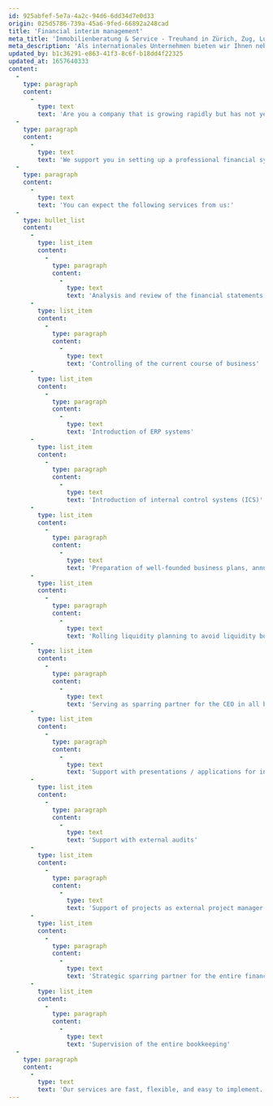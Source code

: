 ```yaml
---
id: 925abfef-5e7a-4a2c-94d6-6dd34d7e0d33
origin: 025d5786-739a-45a6-9fed-66892a248cad
title: 'Financial interim management'
meta_title: 'Immobilienberatung & Service - Treuhand in Zürich, Zug, Luzern - a&o kreston'
meta_description: 'Als internationales Unternehmen bieten wir Ihnen nebst unseren Treuhand- und Wirtschaftsprüfungsdienstleistungen auch sämtliche Immobiliendienstleistungen aus einer Hand an.  Zürich, Zug, Luzern oder Baden!'
updated_by: b1c36291-e863-41f3-8c6f-b18dd4f22325
updated_at: 1657640333
content:
  -
    type: paragraph
    content:
      -
        type: text
        text: 'Are you a company that is growing rapidly but has not yet employed an experienced and competent specialist in the field of finance? Or are you looking for a CFO / Head of Finance to professionally secure your day-to-day business and CFO projects?'
  -
    type: paragraph
    content:
      -
        type: text
        text: 'We support you in setting up a professional financial system, bridging management gaps in the financial area for a limited period and eliminating bottlenecks. We also support you in the change management process or with the introduction of new software.'
  -
    type: paragraph
    content:
      -
        type: text
        text: 'You can expect the following services from us:'
  -
    type: bullet_list
    content:
      -
        type: list_item
        content:
          -
            type: paragraph
            content:
              -
                type: text
                text: 'Analysis and review of the financial statements (monthly, quarterly and annual financial statements) in accordance with the Swiss Code of Obligations, Swiss Gaap FER and IFRS'
      -
        type: list_item
        content:
          -
            type: paragraph
            content:
              -
                type: text
                text: 'Controlling of the current course of business'
      -
        type: list_item
        content:
          -
            type: paragraph
            content:
              -
                type: text
                text: 'Introduction of ERP systems'
      -
        type: list_item
        content:
          -
            type: paragraph
            content:
              -
                type: text
                text: 'Introduction of internal control systems (ICS)'
      -
        type: list_item
        content:
          -
            type: paragraph
            content:
              -
                type: text
                text: 'Preparation of well-founded business plans, annual budgets and financial planning for the board of directors and for investors'
      -
        type: list_item
        content:
          -
            type: paragraph
            content:
              -
                type: text
                text: 'Rolling liquidity planning to avoid liquidity bottlenecks'
      -
        type: list_item
        content:
          -
            type: paragraph
            content:
              -
                type: text
                text: 'Serving as sparring partner for the CEO in all business and financial issues'
      -
        type: list_item
        content:
          -
            type: paragraph
            content:
              -
                type: text
                text: 'Support with presentations / applications for investors / banks'
      -
        type: list_item
        content:
          -
            type: paragraph
            content:
              -
                type: text
                text: 'Support with external audits'
      -
        type: list_item
        content:
          -
            type: paragraph
            content:
              -
                type: text
                text: 'Support of projects as external project manager'
      -
        type: list_item
        content:
          -
            type: paragraph
            content:
              -
                type: text
                text: 'Strategic sparring partner for the entire financial department'
      -
        type: list_item
        content:
          -
            type: paragraph
            content:
              -
                type: text
                text: 'Supervision of the entire bookkeeping'
  -
    type: paragraph
    content:
      -
        type: text
        text: 'Our services are fast, flexible, and easy to implement. We enable you to concentrate on what you do best by tailoring our advice to your needs. We support you in all important business decisions. Together we ensure that processes are designed efficiently and effectively and that management, the board of directors and investors receive all management-relevant information promptly. With our experience and an external perspective, we will take you one step further.'
---
```

